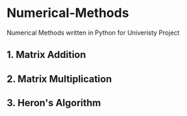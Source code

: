 # Numerical-Methods
Numerical Methods written in Python for Univeristy Project

## 1. Matrix Addition
## 2. Matrix Multiplication
## 3. Heron's Algorithm
